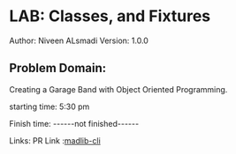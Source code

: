 # LAB: Classes, and Fixtures
Author: Niveen ALsmadi Version: 1.0.0

## Problem Domain:
Creating a Garage Band with Object Oriented Programming.



starting time: 5:30 pm

Finish time: ------not finished------

Links:
PR Link :[madlib-cli](https://github.com/NiveenAlSmadi/pythonic-garage-band/pull/1)